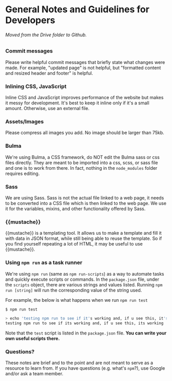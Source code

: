 # General Notes and Guidelines for Developers
###### Moved from the Drive folder to Github.

### Commit messages
Please write helpful commit messages that briefly state what changes were made. For example, "updated page" is not helpful, but "formatted content and resized header and footer" is helpful.

### Inlining CSS, JavaScript
Inline CSS and JavaScript improves performance of the website but makes it messy for development.
It's best to keep it inline only if it's a small amount.
Otherwise, use an external file.

### Assets/Images
Please compress all images you add. No image should be larger than 75kb.

### Bulma
We're using Bulma, a CSS framework, do NOT edit the Bulma sass or css files directly. They are meant to be imported into a css, scss, or sass file and one is to work from there. In fact, nothing in the `node_modules` folder requires editing.

### Sass
We are using Sass. Sass is not the actual file linked to a web page, it needs to be converted into a CSS file which is then linked to the web page. We use it for the variables, mixins, and other functionality offered by Sass.

### {{mustache}}
{{mustache}} is a templating tool. It allows us to make a template and fill it with data in JSON format, while still being able to reuse the template. So if you find yourself repeating a lot of HTML, it may be useful to use {{mustache}}.

### Using `npm run` as a task runner
We're using `npm run` (same as `npm run-scripts`) as a way to automate tasks and quickly execute scripts or commands. In the `package.json` file,
under the `scripts` object, there are various strings and values listed. Running `npm run [string]` will run the corresponding value of the string used.

For example, the below is what happens when we run `npm run test`
```bash
$ npm run test

> echo 'testing npm run to see if it's working and, if u see this, it's working'
testing npm run to see if its working and, if u see this, its working
```
Note that the `test` script is listed in the `package.json` file. **You can write your own useful scripts there.**

### Questions?
These notes are brief and to the point and are not meant to serve as a resource to learn from. If you have questions (e.g. what's `npm`?), use Google and/or ask a team member.
